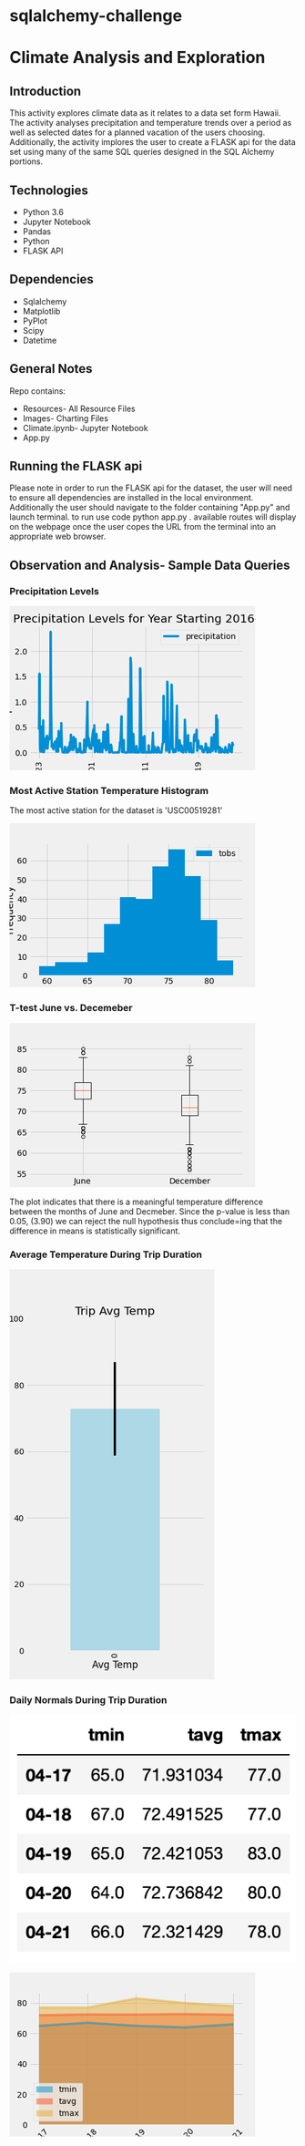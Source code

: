 # sqlalchemy-challenge
<h1>Climate Analysis and Exploration</h1>

<h2>Introduction</h2>
This activity explores climate data as it relates to a data set form Hawaii. The activity analyses precipitation and temperature trends over a period as well as selected dates for a planned vacation of the users choosing. Additionally, the activity implores the user to create a FLASK api for the data set using many of the same SQL queries designed in the SQL Alchemy portions.


<h2>Technologies</h2>

<ul><li>Python 3.6</li>
<li>Jupyter Notebook</li>
<li>Pandas</li>
<li>Python</li>
<li>FLASK API</li></ul>

<h2>Dependencies</h2>
<ul>
<li>Sqlalchemy</li>
<li>Matplotlib</li>
<li>PyPlot</li>
<li>Scipy</li>
<li>Datetime</li></ul>

<h2>General Notes</h2>

Repo contains:

<ul><li>Resources- All Resource Files</li>
<li>Images- Charting Files</li>
<li>Climate.ipynb- Jupyter Notebook</li>
<li>App.py</li>
</ul>

<h2>Running the FLASK api</h2>

Please note in order to run the FLASK api for the dataset, the user will need to ensure all dependencies are installed in the local environment. Additionally the user should navigate to the folder containing "App.py" and launch terminal. to run use code python app.py . available routes will display on the webpage once the user copes the URL from the terminal into an appropriate web browser.
  
<h2>Observation and Analysis- Sample Data Queries</h2>

<h3>Precipitation Levels</h3>

!["Daily Precip Levels"](https://github.com/timsamson/sqlalchemy-challenge/blob/main/Images/Daily_Precip_Level.png)

<h3>Most Active Station Temperature Histogram</h3>

The most active station for the dataset is 'USC00519281'

!["Stattion Temp Histogram"](https://github.com/timsamson/sqlalchemy-challenge/blob/main/Images/USC00519281_Histogram_Temp_Observations.png)

<h3>T-test June vs. Decemeber</h3>

!["T-test](https://github.com/timsamson/sqlalchemy-challenge/blob/main/Images/T-test.png)

The plot indicates that there is a meaningful temperature difference between the months of June and Decmeber.
Since the p-value is less than 0.05, (3.90) we can reject the null hypothesis thus conclude=ing that the difference in means is statistically significant.

<h3>Average Temperature During Trip Duration</h3>

!["Trip Average Temp"](https://github.com/timsamson/sqlalchemy-challenge/blob/main/Images/Trip_avg_temp.png)

<h3>Daily Normals During Trip Duration</h3>

!["Trip Daily Normals Data"](https://github.com/timsamson/sqlalchemy-challenge/blob/main/Images/Normals_Trip_Duration_Dataframe.png)

!["Trip Daily Normals"](https://github.com/timsamson/sqlalchemy-challenge/blob/main/Images/Daily_normals.png)
